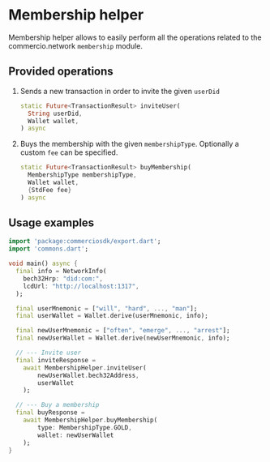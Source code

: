 # Membership helper

Membership helper allows to easily perform all the operations related to the commercio.network `membership` module.

## Provided operations

1. Sends a new transaction in order to invite the given `userDid`

    ```dart
    static Future<TransactionResult> inviteUser(
      String userDid,
      Wallet wallet,
    ) async
    ```

2. Buys the membership with the given `membershipType`. Optionally a custom `fee` can be specified.

    ```dart
    static Future<TransactionResult> buyMembership(
      MembershipType membershipType,
      Wallet wallet,
      {StdFee fee}
    ) async
    ```

## Usage examples

```dart
import 'package:commerciosdk/export.dart';
import 'commons.dart';

void main() async {
  final info = NetworkInfo(
    bech32Hrp: "did:com:",
    lcdUrl: "http://localhost:1317",
  );

  final userMnemonic = ["will", "hard", ..., "man"];
  final userWallet = Wallet.derive(userMnemonic, info);

  final newUserMnemonic = ["often", "emerge", ..., "arrest"];
  final newUserWallet = Wallet.derive(newUserMnemonic, info);

  // --- Invite user
  final inviteResponse =
    await MembershipHelper.inviteUser(
        newUserWallet.bech32Address,
        userWallet
    );

  // --- Buy a membership
  final buyResponse =
    await MembershipHelper.buyMembership(
        type: MembershipType.GOLD,
        wallet: newUserWallet
    );
}
```
